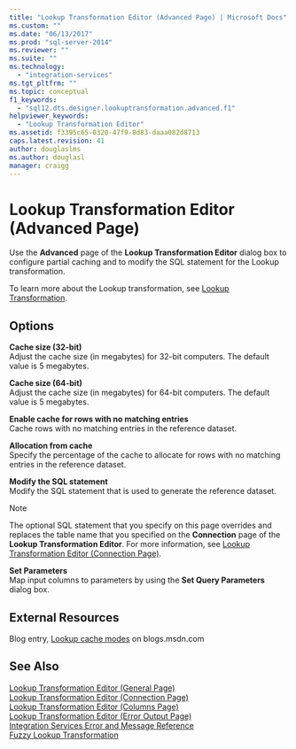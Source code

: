 ```yaml
---
title: "Lookup Transformation Editor (Advanced Page) | Microsoft Docs"
ms.custom: ""
ms.date: "06/13/2017"
ms.prod: "sql-server-2014"
ms.reviewer: ""
ms.suite: ""
ms.technology: 
  - "integration-services"
ms.tgt_pltfrm: ""
ms.topic: conceptual
f1_keywords: 
  - "sql12.dts.designer.lookuptransformation.advanced.f1"
helpviewer_keywords: 
  - "Lookup Transformation Editor"
ms.assetid: f3395c65-0320-47f9-8d83-daaa082d8713
caps.latest.revision: 41
author: douglaslms
ms.author: douglasl
manager: craigg
---
```

# Lookup Transformation Editor (Advanced Page)
  Use the **Advanced** page of the **Lookup Transformation Editor** dialog box to configure partial caching and to modify the SQL statement for the Lookup transformation.  
  
 To learn more about the Lookup transformation, see [Lookup Transformation](data-flow/transformations/lookup-transformation.md).  
  
## Options  
 **Cache size (32-bit)**  
 Adjust the  cache size (in megabytes) for 32-bit computers. The default value is 5 megabytes.  
  
 **Cache size (64-bit)**  
 Adjust the cache size (in megabytes) for 64-bit computers. The default value is 5 megabytes.  
  
 **Enable cache for rows with no matching entries**  
 Cache rows with no matching entries in the reference dataset.  
  
 **Allocation from cache**  
 Specify the percentage of the cache to allocate for rows with no matching entries in the reference dataset.  
  
 **Modify the SQL statement**  
 Modify the SQL statement that is used to generate the reference dataset.  
  
> [!NOTE]  
>  The optional SQL statement that you specify on this page overrides and replaces the table name that you specified on the **Connection** page of the **Lookup Transformation Editor**. For more information, see [Lookup Transformation Editor &#40;Connection Page&#41;](../../2014/integration-services/lookup-transformation-editor-connection-page.md).  
  
 **Set Parameters**  
 Map input columns to parameters by using the **Set Query Parameters** dialog box.  
  
## External Resources  
 Blog entry, [Lookup cache modes](http://go.microsoft.com/fwlink/?LinkId=219518) on blogs.msdn.com  
  
## See Also  
 [Lookup Transformation Editor &#40;General Page&#41;](general-page-of-integration-services-designers-options.md)   
 [Lookup Transformation Editor &#40;Connection Page&#41;](../../2014/integration-services/lookup-transformation-editor-connection-page.md)   
 [Lookup Transformation Editor &#40;Columns Page&#41;](../../2014/integration-services/lookup-transformation-editor-columns-page.md)   
 [Lookup Transformation Editor &#40;Error Output Page&#41;](../../2014/integration-services/lookup-transformation-editor-error-output-page.md)   
 [Integration Services Error and Message Reference](../../2014/integration-services/integration-services-error-and-message-reference.md)   
 [Fuzzy Lookup Transformation](data-flow/transformations/fuzzy-lookup-transformation.md)  
  
  
